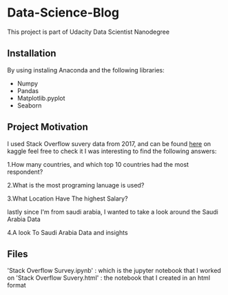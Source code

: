# Data-Science-Blog
This project is part of Udacity Data Scientist Nanodegree 

## Installation 


By using instaling Anaconda and the following libraries:
- Numpy
- Pandas
- Matplotlib.pyplot
- Seaborn


## Project Motivation 
I used Stack Overflow suvery data from 2017, and can be found [here](https://www.kaggle.com/stackoverflow/so-survey-2017/data) on kaggle feel free to check it 
I was interesting to find the following answers: 

1.How many countries, and which top 10 countries had the most respondent?

2.What is the most programing lanuage is used?

3.What Location Have The highest Salary?

lastly since I'm from saudi arabia, I wanted to take a look around the Saudi Arabia Data

4.A look To Saudi Arabia Data and insights


## Files 
'Stack Overflow Survey.ipynb' : which is the jupyter notebook that I worked on 
'Stack Overflow Suvery.html' : the notebook that I created in an html format



